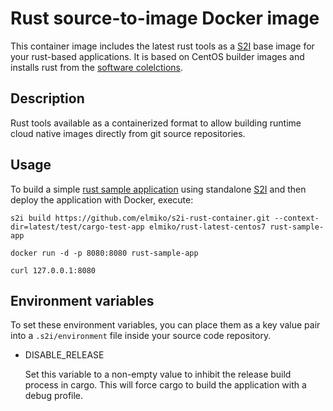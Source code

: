 # Rust source-to-image Docker image

This container image includes the latest rust tools as a
[S2I](https://github.com/openshift/source-to-image) base image for your
rust-based applications. It is based on CentOS builder images and installs
rust from the [software colelctions](https://www.softwarecollections.org/).


## Description

Rust tools available as a containerized format to allow building runtime
cloud native images directly from git source repositories.

## Usage

To build a simple [rust sample application](test/cargo-test-app) using
standalone [S2I](https://github.com/openshift/source-to-image) and then deploy
the application with Docker, execute:

```
s2i build https://github.com/elmiko/s2i-rust-container.git --context-dir=latest/test/cargo-test-app elmiko/rust-latest-centos7 rust-sample-app

docker run -d -p 8080:8080 rust-sample-app

curl 127.0.0.1:8080
```

## Environment variables

To set these environment variables, you can place them as a key value pair
into a `.s2i/environment` file inside your source code repository.

* DISABLE_RELEASE

  Set this variable to a non-empty value to inhibit the release build process
  in cargo. This will force cargo to build the application with a debug
  profile.


